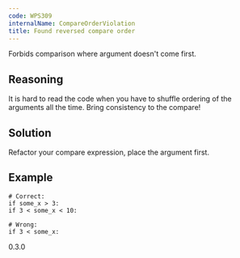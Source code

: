 ```yaml
---
code: WPS309
internalName: CompareOrderViolation
title: Found reversed compare order
---
```


Forbids comparison where argument doesn't come first.

## Reasoning
It is hard to read the code when you have to shuffle ordering of the
arguments all the time. Bring consistency to the compare\!

## Solution
Refactor your compare expression, place the argument first.

## Example

    # Correct:
    if some_x > 3:
    if 3 < some_x < 10:
    
    # Wrong:
    if 3 < some_x:

<div class="versionadded">

0.3.0

</div>